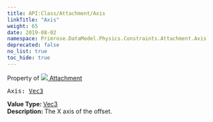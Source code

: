 ```yaml
---
title: API:Class/Attachment/Axis
linkTitle: "Axis"
weight: 65
date: 2019-08-02
namespace: Primrose.DataModel.Physics.Constraints.Attachment.Axis
deprecated: false
no_list: true
toc_hide: true
---
```

Property of <a href="/docs/api-reference/Class/Attachment"><img src="/icons/silk/socket.png"/>&nbsp;Attachment</a>
<pre class="method-declaration">
Axis: <a class="type" href="/docs/api-reference/DataType/Vec3">Vec3</a></pre>
<b>Value Type: </b>
<a class="type" href="/docs/api-reference/DataType/Vec3">Vec3</a>
<br/>
<b>Description: </b>
The X axis of the offset.

